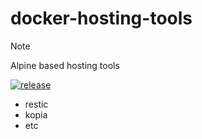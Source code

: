 # docker-hosting-tools

> [!NOTE]
Alpine based hosting tools

[![release](https://github.com/githubcdr/docker-hosting-tools/actions/workflows/release.yaml/badge.svg?event=release)](https://github.com/githubcdr/docker-hosting-tools/actions/workflows/release.yaml)

- restic
- kopia
- etc

